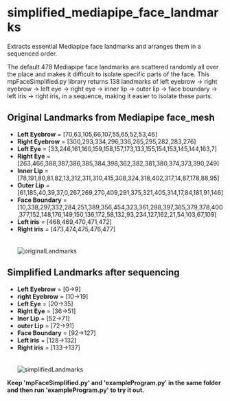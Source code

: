 # simplified_mediapipe_face_landmarks
Extracts essential Mediapipe face landmarks and arranges them in a sequenced order.

The default 478 Mediapipe face landmarks are scattered randomly all over the place and makes it difficult to isolate specific parts of the face. This mpFaceSimplified.py library returns 138 landmarks of left eyebrow → right eyebrow → left eye → right eye → inner lip → outer lip → face boundary → left iris → right iris, in a sequence, making it easier to isolate these parts.

## Original Landmarks from Mediapipe face_mesh

  - **Left Eyebrow** = [70,63,105,66,107,55,65,52,53,46]
  - **Right Eyebrow** = [300,293,334,296,336,285,295,282,283,276]
  - **Left Eye** = [33,246,161,160,159,158,157,173,133,155,154,153,145,144,163,7]
  - **Right Eye** = [263,466,388,387,386,385,384,398,362,382,381,380,374,373,390,249]
  - **Inner Lip** = [78,191,80,81,82,13,312,311,310,415,308,324,318,402,317,14,87,178,88,95]
  - **Outer Lip** = [61,185,40,39,37,0,267,269,270,409,291,375,321,405,314,17,84,181,91,146]
  - **Face Boundary** = [10,338,297,332,284,251,389,356,454,323,361,288,397,365,379,378,400,377,152,148,176,149,150,136,172,58,132,93,234,127,162,21,54,103,67,109]
  - **Left iris** = [468,469,470,471,472]
  - **Right iris** = [473,474,475,476,477]
\
\
\
![originalLandmarks](https://user-images.githubusercontent.com/80172338/147330227-97fbf8bd-dd73-4d5d-b98b-3ac2489c1759.jpg)

## Simplified Landmarks after sequencing

  - **Left Eyebrow** = [0->9]
  - **right Eyebrow** = [10->19]
  - **Left Eye** = [20->35]
  - **Right Eye** = [36->51]
  - **Iner Lip** = [52->71]
  - **outer Lip** = [72->91]
  - **Face Boundary** = [92->127]
  - **Left iris** = [128->132]
  - **Right iris** = [133->137]
\
\
\
![simplifiedLandmarks](https://user-images.githubusercontent.com/80172338/147331993-067d58da-1b97-4caf-935c-35fb06aaad34.jpg)

**Keep 'mpFaceSimplified.py' and 'exampleProgram.py' in the same folder and then run 'exampleProgram.py' to try it out.**
